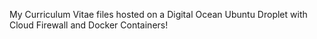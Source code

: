 My Curriculum Vitae files hosted on a Digital Ocean Ubuntu Droplet with Cloud Firewall and Docker Containers!
